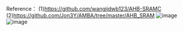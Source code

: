 Reference：
(1)https://github.com/wangjidwb123/AHB-SRAMC
(2)https://github.com/Jon3Y/AMBA/tree/master/AHB_SRAM
![image](https://github.com/fangyzh26/AHB_SRAM/assets/103894715/e4913f65-c14f-4128-8e94-8d4abc945c7b)
![image](https://github.com/fangyzh26/AHB_SRAM/assets/103894715/68ede9ec-0cbf-4517-bb3e-07b16121bc44)

